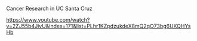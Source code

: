 Cancer Research in UC Santa Cruz

https://www.youtube.com/watch?v=2ZJ55b4JivU&index=171&list=PLhr1KZpdzukdeX8mQ2qO73bg6UKQHYsHb
